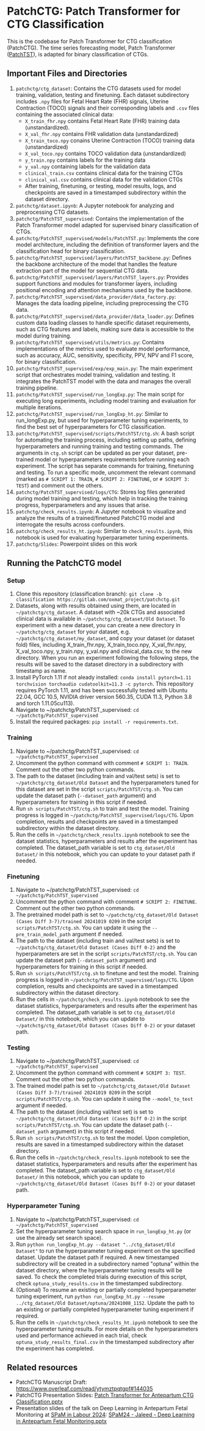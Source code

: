 # PatchCTG: Patch Transformer for CTG Classification

This is the codebase for Patch Transformer for CTG classification (PatchCTG). The time series forecasting model, Patch Transformer ([PatchTST](https://github.com/yuqinie98/PatchTST/tree/main/PatchTST_supervised)), is adapted for binary classification of CTGs.

## Important Files and Directories
1. `patchctg/ctg_dataset`: Contains the CTG datasets used for model training, validation, testing and finetuning. Each dataset subdirectory includes `.npy` files for Fetal Heart Rate (FHR) signals, Uterine Contraction (TOCO) signals and their corresponding labels and `.csv` files containing the associated clinical data:
    - `X_train_fhr.npy` contains Fetal Heart Rate (FHR) training data (unstandardized).
    - `X_val_fhr.npy` contains FHR validation data (unstandardized)
    - `X_train_toco.npy` conains Uterine Contraction (TOCO) training data (unstandardized)
    - `X_val_toco.npy` contains TOCO validation data (unstandardized)
    - `y_train.npy` contains labels for the training data
    - `y_val.npy` containing labels for the validation data
    - `clinical_train.csv` contains clinical data for the training CTGs
    - `clinical_val.csv` contains clinical data for the validation CTGs
    - After training, finetuning, or testing, model results, logs, and checkpoints are saved in a timestamped subdirectory within the dataset directory.
2. `patchctg/dataset.ipynb`: A Jupyter notebook for analyzing and preprocessing CTG datasets.
3. `patchctg/PatchTST_supervised`: Contains the implementation of the Patch Transformer model adapted for supervised binary classification of CTGs.
4. `patchctg/PatchTST_supervised/models/PatchTST.py`: Implements the core model architecture, including the definition of transformer layers and the classification head for binary classification.
5. `patchctg/PatchTST_supervised/layers/PatchTST_backbone.py`: Defines the backbone architecture of the model that handles the feature extraction part of the model for sequential CTG data.
6. `patchctg/PatchTST_supervised/layers/PatchTST_layers.py`: Provides support functions and modules for transformer layers, including positional encoding and attention mechanisms used by the backbone.
7. `patchctg/PatchTST_supervised/data_provider/data_factory.py`: Manages the data loading pipeline, including preprocessing the CTG data.
8. `patchctg/PatchTST_supervised/data_provider/data_loader.py`: Defines custom data loading classes to handle specific dataset requirements, such as CTG features and labels, making sure data is accessible to the model during training.
9. `patchctg/PatchTST_supervised/utils/metrics.py`: Contains implementations of the metrics used to evaluate model performance, such as accuracy, AUC, sensitivity, specificity, PPV, NPV and F1 score, for binary classification.
10. `patchctg/PatchTST_supervised/exp/exp_main.py`: The main experiment script that orchestrates model training, validation and testing. It integrates the PatchTST model with the data and manages the overall training pipeline.
11. `patchctg/PatchTST_supervised/run_longExp.py`: The main script for executing long experiments, including model training and evaluation for multiple iterations. 
12. `patchctg/PatchTST_supervised/run_longExp_ht.py`: Similar to run_longExp.py, but used for hyperparameter tuning experiments, to find the best set of hyperparameters for CTG classification.
13. `patchctg/PatchTST_supervised/scripts/PatchTST/ctg.sh`: A bash script for automating the training process, including setting up paths, defining hyperparameters and running training and testing commands. The arguments in `ctg.sh` script can be updated as per your dataset, pre-trained model or hyperparameters requirements before running each experiment. The script has separate commands for training, finetuning and testing. To run a specific mode, uncomment the relevant command (marked as `# SCRIPT 1: TRAIN`, `# SCRIPT 2: FINETUNE`, or `# SCRIPT 3: TEST`) and comment out the others.
14. `patchctg/PatchTST_supervised/logs/CTG`: Stores log files generated during model training and testing, which help in tracking the training progress, hyperparameters and any issues that arise.
15. `patchctg/check_results.ipynb`: A Jupyter notebook to visualize and analyze the results of a trained/finetuned PatchCTG model and interrogate the results across confounders.
16. `patchctg/check_results_ht.ipynb`: Similar to `check_results.ipynb`, this notebook is used for evaluating hyperparameter tuning experiments.
17. `patchctg/Slides`: Powerpoint slides on this work 

## Running the PatchCTG model

### Setup
1. Clone this repository (classification branch): `git clone -b classification https://gitlab.com/oxmat_project/patchctg.git`
2. Datasets, along with results obtained using them, are located in `~/patchctg/ctg_dataset`. A dataset with ~20k CTGs and associated clinical data is available in `~/patchctg/ctg_dataset/Old Dataset`. To experiment with a new dataset, you can create a new directory in `~/patchctg/ctg_dataset` for your dataset, e.g. `~/patchctg/ctg_dataset/my_dataset`, and copy your dataset (or dataset fold) files, including X_train_fhr.npy, X_train_toco.npy, X_val_fhr.npy, X_val_toco.npy, y_train.npy, y_val.npy and clinical_data.csv, to the new directory. When you run an experiment following the following steps, the results will be saved to the dataset directory in a subdirectory with timestamp as name.
3. Install PyTorch 1.11 if not aleady installed: `conda install pytorch=1.11 torchvision torchaudio cudatoolkit=11.3 -c pytorch`. This repository requires PyTorch 1.11, and has been successfully tested with Ubuntu 22.04, GCC 10.5, NVIDIA driver version 560.35, CUDA 11.3, Python 3.8 and torch 1.11.05cu113).
4. Navigate to ~/patchctg/PatchTST_supervised: `cd ~/patchctg/PatchTST_supervised`
5. Install the required packages: `pip install -r requirements.txt`.

### Training
1. Navigate to ~/patchctg/PatchTST_supervised: `cd ~/patchctg/PatchTST_supervised`
2. Uncomment the python command with comment `# SCRIPT 1: TRAIN`. Comment out the other two python commands. 
3. The path to the dataset (including train and val/test sets) is set to `~/patchctg/ctg_dataset/Old Dataset` and the hyperparameters tuned for this dataset are set in the script `scripts/PatchTST/ctg.sh`. You can update the dataset path (`--dataset_path` argument) and hyperparameters for training in this script if needed.
4. Run `sh scripts/PatchTST/ctg.sh` to train and test the model. Training progress is logged in `~/patchctg/PatchTST_supervised/logs/CTG`. Upon completion, results and checkpoints are saved in a timestamped subdirectory within the dataset directory.
5. Run the cells in `~/patchctg/check_results.ipynb` notebook to see the dataset statistics, hyperparameters and results after the experiment has completed. The dataset_path variable is set to `ctg_dataset/Old Dataset/` in this notebook, which you can update to your dataset path if needed. 

### Finetuning
1. Navigate to ~/patchctg/PatchTST_supervised: `cd ~/patchctg/PatchTST_supervised`
2. Uncomment the python command with comment `# SCRIPT 2: FINETUNE`. Comment out the other two python commands.
3. The pretrained model path is set to `~/patchctg/ctg_dataset/Old Dataset (Cases Diff 3-7)/trained 20241019 0209` in the script `scripts/PatchTST/ctg.sh`. You can update it using the `--pre_train_model_path` argument if needed.
4. The path to the dataset (including train and val/test sets) is set to `~/patchctg/ctg_dataset/Old Dataset (Cases Diff 0-2)` and the hyperparameters are set in the script `scripts/PatchTST/ctg.sh`. You can update the dataset path (`--dataset_path` argument) and hyperparameters for training in this script if needed.
5. Run `sh scripts/PatchTST/ctg.sh` to finetune and test the model. Training progress is logged in `~/patchctg/PatchTST_supervised/logs/CTG`. Upon completion, results and checkpoints are saved in a timestamped subdirectory within the dataset directory.
6. Run the cells in `~/patchctg/check_results.ipynb` notebook to see the dataset statistics, hyperparameters and results after the experiment has completed. The dataset_path variable is set to `ctg_dataset/Old Dataset/` in this notebook, which you can update to `~/patchctg/ctg_dataset/Old Dataset (Cases Diff 0-2)` or your dataset path. 

### Testing 
1. Navigate to ~/patchctg/PatchTST_supervised: `cd ~/patchctg/PatchTST_supervised`
2. Uncomment the python command with comment `# SCRIPT 3: TEST`. Comment out the other two python commands.
3. The trained model path is set to `~/patchctg/ctg_dataset/Old Dataset (Cases Diff 3-7)/trained 20241019 0209` in the script `scripts/PatchTST/ctg.sh`. You can update it using the `--model_to_test` argument if needed.
4. The path to the dataset (including val/test set) is set to `~/patchctg/ctg_dataset/Old Dataset (Cases Diff 0-2)` in the script `scripts/PatchTST/ctg.sh`. You can update the dataset path (`--dataset_path` argument) in this script if needed.
5. Run `sh scripts/PatchTST/ctg.sh` to test the model. Upon completion, results are saved in a timestamped subdirectory within the dataset directory.
6. Run the cells in `~/patchctg/check_results.ipynb` notebook to see the dataset statistics, hyperparameters and results after the experiment has completed. The dataset_path variable is set to `ctg_dataset/Old Dataset/` in this notebook, which you can update to `~/patchctg/ctg_dataset/Old Dataset (Cases Diff 0-2)` or your dataset path. 

### Hyperparameter Tuning
1. Navigate to ~/patchctg/PatchTST_supervised: `cd ~/patchctg/PatchTST_supervised`
2. Set the hyperparameter tuning search space in `run_longExp_ht.py` (or use the already set search space).
3. Run `python run_longExp_ht.py --dataset "../ctg_dataset/Old Dataset"` to run the hyperparameter tuning experiment on the specified dataset. Update the dataset path if required. A new timestamped subdirectory will be created in a subdirectory named "optuna" within the dataset directory, where the hyperparameter tuning results will be saved. To check the completed trials during execution of this script, check `optuna_study_results.csv` in the timestamped subdirectory.
4. (Optional) To resume an existing or partially completed hyperparameter tuning experiment, run `python run_longExp_ht.py --resume ../ctg_dataset/Old Dataset/optuna/20241008_1152`. Update the path to an existing or partially completed hyperparameter tuning experiment if required.
5. Run the cells in `~/patchctg/check_results_ht.ipynb` notebook to see the hyperparameter tuning results. For more details on the hyperparameters used and performance achieved in each trial, check `optuna_study_results_final.csv` in the timestamped subdirectory after the experiment has completed. 

## Related resources
- PatchCTG Manuscript Draft: https://www.overleaf.com/read/ytymztpqtgpf#144035
- PatchCTG Presentation Slides: [Patch Transformer for Antepartum CTG Classification.pptx](https://gitlab.com/oxmat_project/patchctg/-/blob/classification/Slides/Patch%20Transformer%20for%20Antepartum%20CTG%20Classification.pptx?ref_type=heads)
- Presentation slides of the talk on Deep Learning in Antepartum Fetal Monitoring at [SPaM in Labour 2024](https://sites.unica.it/spam2024/program/): [SPaM24 - Jaleed - Deep Learning in Antepartum Fetal Monitoring.pptx](https://gitlab.com/oxmat_project/patchctg/-/blob/classification/Slides/SPaM24%20-%20Jaleed%20-%20Deep%20Learning%20in%20Antepartum%20Fetal%20Monitoring.pptx?ref_type=heads)

<!-- ## Updates made in the original repository 

1. **PatchTST.py** (done)
   - Set `target_window=1` during the initialization to ensure proper handling of output dimensions for binary classification
   - Modified the final layer to output a single value with a sigmoid activation for binary classification 

2. **data_factory.py** (done)
   - Added handling for our dataset 
 
3. **data_loader.py** (done)
   - Implemented `Dataset_CTG` class for loading our dataset 

4. **ctg.sh** (done)
   - Created a script to run the binary classification task using our dataset 

5. **exp_main.py** (done)
   - Modified the main experiment script to handle binary classification, including changing the loss function to `nn.BCEWithLogitsLoss()`, adjusting the output processing to handle binary labels, and including validation AUC

6. **metrics.py** (done)
   - Implemented metrics for binary classification, including functions for accuracy, precision, recall, F1-score and AUC 

7. **Update run_longExp.py** (done)
   - Adapt the long experiment script to execute the binary classification task. Change the dataset and model handling for binary classification. Adjust logging to include binary classification metrics.

8. **Verify and Update ctg.sh Script** (done)
   - Ensure the script correctly references all updated files and settings. Confirm paths, model parameters and logging are correctly set for binary classification.

9. **Test and Debug** (done)
   - Test the complete repository for binary classification. -->
  
<!-- # PatchTST (ICLR 2023)

### This is an offical implementation of PatchTST: [A Time Series is Worth 64 Words: Long-term Forecasting with Transformers](https://arxiv.org/abs/2211.14730). 

:triangular_flag_on_post: Our model has been included in [GluonTS](https://github.com/awslabs/gluonts). Special thanks to the contributor @[kashif](https://github.com/kashif)!

:triangular_flag_on_post: Our model has been included in [NeuralForecast](https://github.com/Nixtla/neuralforecast). Special thanks to the contributor @[kdgutier](https://github.com/kdgutier) and @[cchallu](https://github.com/cchallu)!

:triangular_flag_on_post: Our model has been included in [timeseriesAI(tsai)](https://github.com/timeseriesAI/tsai/blob/main/tutorial_nbs/15_PatchTST_a_new_transformer_for_LTSF.ipynb). Special thanks to the contributor @[oguiza](https://github.com/oguiza)!

We offer a video that provides a concise overview of our paper for individuals seeking a rapid comprehension of its contents: https://www.youtube.com/watch?v=Z3-NrohddJw



## Key Designs

:star2: **Patching**: segmentation of time series into subseries-level patches which are served as input tokens to Transformer.

:star2: **Channel-independence**: each channel contains a single univariate time series that shares the same embedding and Transformer weights across all the series.

![alt text](https://github.com/yuqinie98/PatchTST/blob/main/pic/model.png)

## Results

### Supervised Learning

Compared with the best results that Transformer-based models can offer, PatchTST/64 achieves an overall **21.0%** reduction on MSE and **16.7%** reduction
on MAE, while PatchTST/42 attains a overall **20.2%** reduction on MSE and **16.4%** reduction on MAE. It also outperforms other non-Transformer-based models like DLinear.

![alt text](https://github.com/yuqinie98/PatchTST/blob/main/pic/table3.png)

### Self-supervised Learning

We do comparison with other supervised and self-supervised models, and self-supervised PatchTST is able to outperform all the baselines. 

![alt text](https://github.com/yuqinie98/PatchTST/blob/main/pic/table4.png)

![alt text](https://github.com/yuqinie98/PatchTST/blob/main/pic/table6.png)

We also test the capability of transfering the pre-trained model to downstream tasks.

![alt text](https://github.com/yuqinie98/PatchTST/blob/main/pic/table5.png)

## Efficiency on Long Look-back Windows

Our PatchTST consistently <ins>reduces the MSE scores as the look-back window increases</ins>, which confirms our model’s capability to learn from longer receptive field.

![alt text](https://github.com/yuqinie98/PatchTST/blob/main/pic/varying_L.png)

## Getting Started

We seperate our codes for supervised learning and self-supervised learning into 2 folders: ```PatchTST_supervised``` and ```PatchTST_self_supervised```. Please choose the one that you want to work with.

### Supervised Learning

1. Install requirements. ```pip install -r requirements.txt```

2. Download data. You can download all the datasets from [Autoformer](https://drive.google.com/drive/folders/1ZOYpTUa82_jCcxIdTmyr0LXQfvaM9vIy). Create a seperate folder ```./dataset``` and put all the csv files in the directory.

3. Training. All the scripts are in the directory ```./scripts/PatchTST```. The default model is PatchTST/42. For example, if you want to get the multivariate forecasting results for weather dataset, just run the following command, and you can open ```./result.txt``` to see the results once the training is done:
```
sh ./scripts/PatchTST/weather.sh
```

You can adjust the hyperparameters based on your needs (e.g. different patch length, different look-back windows and prediction lengths.). We also provide codes for the baseline models.

### Self-supervised Learning

1. Follow the first 2 steps above

2. Pre-training: The scirpt patchtst_pretrain.py is to train the PatchTST/64. To run the code with a single GPU on ettm1, just run the following command
```
python patchtst_pretrain.py --dset ettm1 --mask_ratio 0.4
```
The model will be saved to the saved_model folder for the downstream tasks. There are several other parameters can be set in the patchtst_pretrain.py script.
 
 3. Fine-tuning: The script patchtst_finetune.py is for fine-tuning step. Either linear_probing or fine-tune the entire network can be applied.
```
python patchtst_finetune.py --dset ettm1 --pretrained_model <model_name>
```

## Acknowledgement

We appreciate the following github repo very much for the valuable code base and datasets:

https://github.com/cure-lab/LTSF-Linear

https://github.com/zhouhaoyi/Informer2020

https://github.com/thuml/Autoformer

https://github.com/MAZiqing/FEDformer

https://github.com/alipay/Pyraformer

https://github.com/ts-kim/RevIN

https://github.com/timeseriesAI/tsai

## Contact

If you have any questions or concerns, please contact us: ynie@princeton.edu or nnguyen@us.ibm.com or submit an issue

## Citation

If you find this repo useful in your research, please consider citing our paper as follows:

```
@inproceedings{Yuqietal-2023-PatchTST,
  title     = {A Time Series is Worth 64 Words: Long-term Forecasting with Transformers},
  author    = {Nie, Yuqi and
               H. Nguyen, Nam and
               Sinthong, Phanwadee and 
               Kalagnanam, Jayant},
  booktitle = {International Conference on Learning Representations},
  year      = {2023}
}
``` -->

